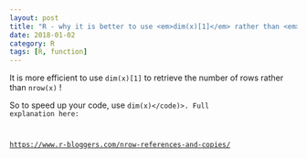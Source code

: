 ```yaml
---
layout: post
title: "R - why it is better to use <em>dim(x)[1]</em> rather than <em>nrow(x)</em>"
date: 2018-01-02
category: R
tags: [R, function]
---
```


It is more efficient to use <code>dim(x)[1]</code> to retrieve the number of rows rather than <code>nrow(x)</code> !

So to speed up your code, use <code>dim(x)</code)>. Full explanation here:

https://www.r-bloggers.com/nrow-references-and-copies/
